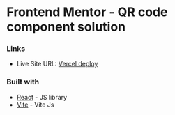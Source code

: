# Frontend Mentor - QR code component solution

### Links

- Live Site URL: [Vercel deploy](https://qr-code-card-lyart.vercel.app/)

### Built with

- [React](https://reactjs.org/) - JS library
- [Vite](https://vitejs.dev/) - Vite Js
